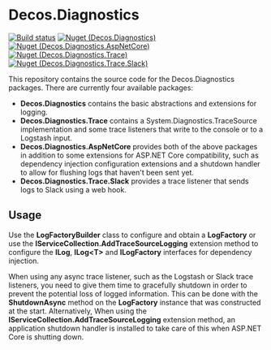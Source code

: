 Decos.Diagnostics
=================

[![Build status](https://dev.azure.com/decos/Decos%20Core/_apis/build/status/Decos.Diagnostics)](https://dev.azure.com/decos/Decos%20Core/_build/latest?definitionId=225)
[![Nuget (Decos.Diagnostics)](https://img.shields.io/nuget/vpre/Decos.Diagnostics.svg?label=Decos.Diagnostics)](https://www.nuget.org/packages/Decos.Diagnostics/)
[![Nuget (Decos.Diagnostics.AspNetCore)](https://img.shields.io/nuget/vpre/Decos.Diagnostics.AspNetCore.svg?label=Decos.Diagnostics.AspNetCore)](https://www.nuget.org/packages/Decos.Diagnostics.AspNetCore/)
[![Nuget (Decos.Diagnostics.Trace)](https://img.shields.io/nuget/vpre/Decos.Diagnostics.Trace.svg?label=Decos.Diagnostics.Trace)](https://www.nuget.org/packages/Decos.Diagnostics.Trace/)
[![Nuget (Decos.Diagnostics.Trace.Slack)](https://img.shields.io/nuget/vpre/Decos.Diagnostics.Trace.Slack.svg?label=Decos.Diagnostics.Trace.Slack)](https://www.nuget.org/packages/Decos.Diagnostics.Trace.Slack/)

This repository contains the source code for the Decos.Diagnostics packages. There are currently four available packages:

- **Decos.Diagnostics** contains the basic abstractions and extensions for logging.
- **Decos.Diagnostics.Trace** contains a System.Diagnostics.TraceSource implementation and some trace listeners that write to the console or to a Logstash input.
- **Decos.Diagnostics.AspNetCore** provides both of the above packages in addition to some extensions for ASP.NET Core compatibility, such as dependency injection configuration extensions and a shutdown handler to allow for flushing logs that haven't been sent yet.
- **Decos.Diagnostics.Trace.Slack** provides a trace listener that sends logs to Slack using a web hook.

Usage
-----

Use the **LogFactoryBuilder** class to configure and obtain a **LogFactory** or use the **IServiceCollection.AddTraceSourceLogging** extension method to configure the **ILog**, **ILog&lt;T&gt;** and **ILogFactory** interfaces for dependency injection.

When using any async trace listener, such as the Logstash or Slack trace listeners, you need to give them time to gracefully shutdown in order to prevent the potential loss of logged information. This can be done with the **ShutdownAsync** method on the **LogFactory** instance that was constructed at the start. Alternatively, When using the **IServiceCollection.AddTraceSourceLogging** extension method, an application shutdown handler is installed to take care of this when ASP.NET Core is shutting down.
